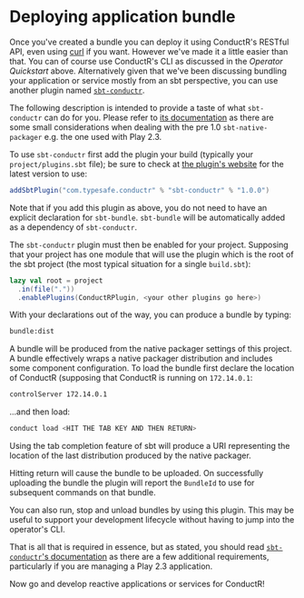 # Deploying application bundle

Once you've created a bundle you can deploy it using ConductR's RESTful API, even using [curl](http://curl.haxx.se/) if you want. However we've made it a little easier than that. You can of course use ConductR's CLI as discussed in the _Operator Quickstart_ above. Alternatively given that we've been discussing bundling your application or service mostly from an sbt perspective, you can use another plugin named [`sbt-conductr`](https://github.com/sbt/sbt-conductr#sbt-conductr).

The following description is intended to provide a taste of what `sbt-conductr` can do for you. Please refer to [its documentation](https://github.com/sbt/sbt-conductr/blob/master/README.md) as there are some small considerations when dealing with the pre 1.0 `sbt-native-packager` e.g. the one used with Play 2.3.

To use `sbt-conductr` first add the plugin your build (typically your `project/plugins.sbt` file); be sure to check at [the plugin's website](https://github.com/sbt/sbt-conductr#sbt-conductr) for the latest version to use:

```scala
addSbtPlugin("com.typesafe.conductr" % "sbt-conductr" % "1.0.0")
```

Note that if you add this plugin as above, you do not need to have an explicit declaration for `sbt-bundle`. `sbt-bundle` will be automatically added as a dependency of `sbt-conductr`.

The `sbt-conductr` plugin must then be enabled for your project. Supposing that your project has one module that will use the plugin which is the root of the sbt project (the most typical situation for a single `build.sbt`):

```scala
lazy val root = project
  .in(file("."))
  .enablePlugins(ConductRPlugin, <your other plugins go here>)
```

With your declarations out of the way, you can produce a bundle by typing:

```bash
bundle:dist
```

A bundle will be produced from the native packager settings of this project. A bundle effectively wraps a native
packager distribution and includes some component configuration. To load the bundle first declare the location of ConductR (supposing that ConductR is running on `172.14.0.1`:

```bash
controlServer 172.14.0.1
```

...and then load:

```bash
conduct load <HIT THE TAB KEY AND THEN RETURN>
```

Using the tab completion feature of sbt will produce a URI representing the location of the last distribution
produced by the native packager.

Hitting return will cause the bundle to be uploaded. On successfully uploading the bundle the plugin will report
the `BundleId` to use for subsequent commands on that bundle.

You can also run, stop and unload bundles by using this plugin. This may be useful to support your development lifecycle without having to jump into the operator's CLI.

That is all that is required in essence, but as stated, you should read [`sbt-conductr`'s documentation](https://github.com/sbt/sbt-conductr/blob/master/README.md) as there are a few additional requirements, particularly if you are managing a Play 2.3 application.

Now go and develop reactive applications or services for ConductR!
